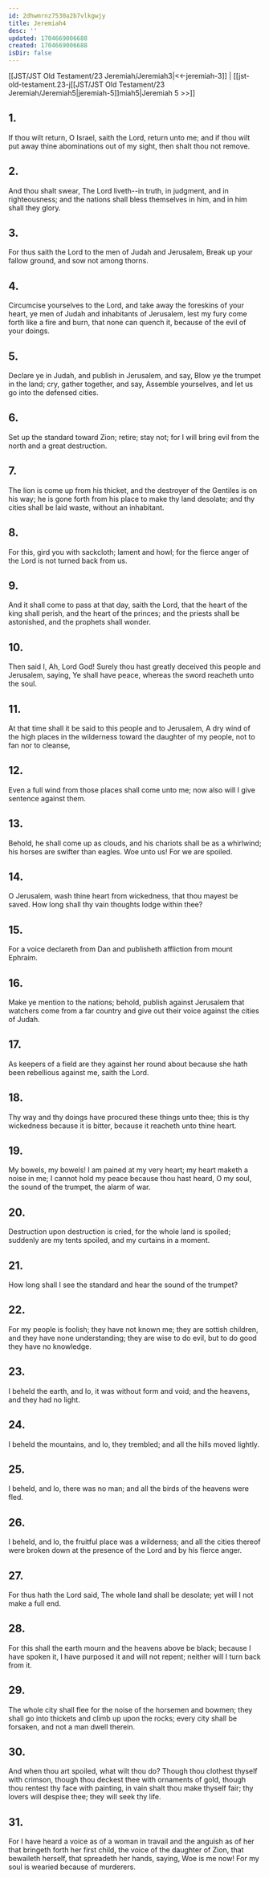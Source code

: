 ```yaml
---
id: 2dhwmrnz7530a2b7vlkgwjy
title: Jeremiah4
desc: ''
updated: 1704669006688
created: 1704669006688
isDir: false
---
```

[[JST/JST Old Testament/23 Jeremiah/Jeremiah3|<<-jeremiah-3]] | [[jst-old-testament.23-j[[JST/JST Old Testament/23 Jeremiah/Jeremiah5|jeremiah-5]]miah5|Jeremiah 5 >>]]
## 1.
If thou wilt return, O Israel, saith the Lord, return unto me; and if thou wilt put away thine abominations out of my sight, then shalt thou not remove.
## 2.
And thou shalt swear, The Lord liveth\--in truth, in judgment, and in righteousness; and the nations shall bless themselves in him, and in him shall they glory.
## 3.
For thus saith the Lord to the men of Judah and Jerusalem, Break up your fallow ground, and sow not among thorns.
## 4.
Circumcise yourselves to the Lord, and take away the foreskins of your heart, ye men of Judah and inhabitants of Jerusalem, lest my fury come forth like a fire and burn, that none can quench it, because of the evil of your doings.
## 5.
Declare ye in Judah, and publish in Jerusalem, and say, Blow ye the trumpet in the land; cry, gather together, and say, Assemble yourselves, and let us go into the defensed cities.
## 6.
Set up the standard toward Zion; retire; stay not; for I will bring evil from the north and a great destruction.
## 7.
The lion is come up from his thicket, and the destroyer of the Gentiles is on his way; he is gone forth from his place to make thy land desolate; and thy cities shall be laid waste, without an inhabitant.
## 8.
For this, gird you with sackcloth; lament and howl; for the fierce anger of the Lord is not turned back from us.
## 9.
And it shall come to pass at that day, saith the Lord, that the heart of the king shall perish, and the heart of the princes; and the priests shall be astonished, and the prophets shall wonder.
## 10.
Then said I, Ah, Lord God! Surely thou hast greatly deceived this people and Jerusalem, saying, Ye shall have peace, whereas the sword reacheth unto the soul.
## 11.
At that time shall it be said to this people and to Jerusalem, A dry wind of the high places in the wilderness toward the daughter of my people, not to fan nor to cleanse,
## 12.
Even a full wind from those places shall come unto me; now also will I give sentence against them.
## 13.
Behold, he shall come up as clouds, and his chariots shall be as a whirlwind; his horses are swifter than eagles. Woe unto us! For we are spoiled.
## 14.
O Jerusalem, wash thine heart from wickedness, that thou mayest be saved. How long shall thy vain thoughts lodge within thee?
## 15.
For a voice declareth from Dan and publisheth affliction from mount Ephraim.
## 16.
Make ye mention to the nations; behold, publish against Jerusalem that watchers come from a far country and give out their voice against the cities of Judah.
## 17.
As keepers of a field are they against her round about because she hath been rebellious against me, saith the Lord.
## 18.
Thy way and thy doings have procured these things unto thee; this is thy wickedness because it is bitter, because it reacheth unto thine heart.
## 19.
My bowels, my bowels! I am pained at my very heart; my heart maketh a noise in me; I cannot hold my peace because thou hast heard, O my soul, the sound of the trumpet, the alarm of war.
## 20.
Destruction upon destruction is cried, for the whole land is spoiled; suddenly are my tents spoiled, and my curtains in a moment.
## 21.
How long shall I see the standard and hear the sound of the trumpet?
## 22.
For my people is foolish; they have not known me; they are sottish children, and they have none understanding; they are wise to do evil, but to do good they have no knowledge.
## 23.
I beheld the earth, and lo, it was without form and void; and the heavens, and they had no light.
## 24.
I beheld the mountains, and lo, they trembled; and all the hills moved lightly.
## 25.
I beheld, and lo, there was no man; and all the birds of the heavens were fled.
## 26.
I beheld, and lo, the fruitful place was a wilderness; and all the cities thereof were broken down at the presence of the Lord and by his fierce anger.
## 27.
For thus hath the Lord said, The whole land shall be desolate; yet will I not make a full end.
## 28.
For this shall the earth mourn and the heavens above be black; because I have spoken it, I have purposed it and will not repent; neither will I turn back from it.
## 29.
The whole city shall flee for the noise of the horsemen and bowmen; they shall go into thickets and climb up upon the rocks; every city shall be forsaken, and not a man dwell therein.
## 30.
And when thou art spoiled, what wilt thou do? Though thou clothest thyself with crimson, though thou deckest thee with ornaments of gold, though thou rentest thy face with painting, in vain shalt thou make thyself fair; thy lovers will despise thee; they will seek thy life.
## 31.
For I have heard a voice as of a woman in travail and the anguish as of her that bringeth forth her first child, the voice of the daughter of Zion, that bewaileth herself, that spreadeth her hands, saying, Woe is me now! For my soul is wearied because of murderers.

